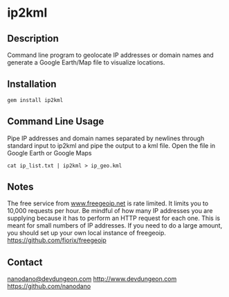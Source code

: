# ip2kml

## Description

Command line program to geolocate IP addresses or domain names
and generate a Google Earth/Map file to visualize locations.

## Installation

```
gem install ip2kml
```

## Command Line Usage

Pipe IP addresses and domain names separated by newlines through
standard input to ip2kml and pipe the output to a kml file.
Open the file in Google Earth or Google Maps

```
cat ip_list.txt | ip2kml > ip_geo.kml
```

## Notes

The free service from www.freegeoip.net is rate limited. It limits you to 10,000
requests per hour. Be mindful of how many IP addresses you are supplying because it
has to perform an HTTP request for each one. This is meant for small numbers of IP
addresses. If you need to do a large amount, you should set up your own local
instance of freegeoip. https://github.com/fiorix/freegeoip

## Contact

nanodano@devdungeon.com
http://www.devdungeon.com
https://github.com/nanodano